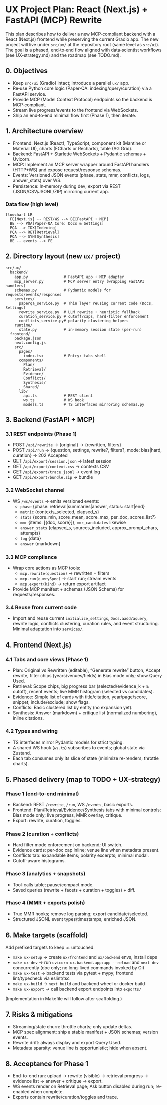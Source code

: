 # UX Project Plan: React (Next.js) + FastAPI (MCP) Rewrite

This plan describes how to deliver a new MCP‑compliant backend with a React (Next.js) frontend while preserving the current Gradio app. The new project will live under `src/ux/` at the repository root (same level as `src/ui`). The goal is a phased, end‑to‑end flow aligned with data‑scientist workflows (see UX-strategy.md) and the roadmap (see TODO.md).

## 0. Objectives
- Keep `src/ui` (Gradio) intact; introduce a parallel `ux/` app.
- Re‑use Python core logic (Paper‑QA: indexing/query/curation) via a FastAPI service.
- Provide MCP (Model Context Protocol) endpoints so the backend is MCP‑compliant.
- Stream live progress/events to the frontend via WebSockets.
- Ship an end‑to‑end minimal flow first (Phase 1), then iterate.

## 1. Architecture overview
- Frontend: Next.js (React), TypeScript, component kit (Mantine or Material UI), charts (ECharts or Recharts), table (AG Grid).
- Backend: FastAPI + Starlette WebSockets + Pydantic schemas + Uvicorn.
- MCP: Implement an MCP server wrapper around FastAPI handlers (HTTP+WS) and expose request/response schemas.
- Events: Versioned JSON events (phase, stats, mmr, conflicts, logs, answer_stats) over WS.
- Persistence: In‑memory during dev; export via REST (JSON/CSV/JSONL/ZIP) mirroring current app.

### Data flow (high level)
```mermaid
flowchart LR
  FE[Next.js] -- REST/WS --> BE[FastAPI + MCP]
  BE --> PQA[Paper-QA Core: Docs & Settings]
  PQA --> IDX[Indexing]
  PQA --> RET[Retrieval]
  PQA --> SYN[Synthesis]
  BE -- events --> FE
```

## 2. Directory layout (new `ux/` project)
```
src/ux/
  backend/
    app.py                # FastAPI app + MCP adapter
    mcp_server.py         # MCP server entry (wrapping FastAPI handlers)
    schemas.py            # Pydantic models for requests/events/responses
    services/
      paperqa_service.py  # Thin layer reusing current code (Docs, Settings)
      rewrite_service.py  # LLM rewrite + heuristic fallback
      curation_service.py # cutoff/caps, hard-filter enforcement
      conflicts_service.py# polarity clustering helpers
    runtime/
      state.py            # in-memory session state (per-run)
  frontend/
    package.json
    next.config.js
    src/
      pages/
        index.tsx         # Entry: tabs shell
      components/
        Plan/
        Retrieval/
        Evidence/
        Conflicts/
        Synthesis/
        Shared/
      lib/
        api.ts            # REST client
        ws.ts             # WS hook
        models.ts         # TS interfaces mirroring schemas.py
```

## 3. Backend (FastAPI + MCP)

### 3.1 REST endpoints (Phase 1)
- POST `/api/rewrite` → {original} -> {rewritten, filters}
- POST `/api/run` → {question, settings, rewrite?, filters?, mode: bias|hard, curation} → 202 Accepted
- GET `/api/export/session.json` → latest session
- GET `/api/export/context.csv` → contexts CSV
- GET `/api/export/trace.jsonl` → event log
- GET `/api/export/bundle.zip` → bundle

### 3.2 WebSocket channel
- WS `/ws/events` → emits versioned events:
  - `phase` {phase: retrieval|summaries|answer, status: start|end}
  - `metric` {contexts_selected, elapsed_s}
  - `stats` {score_min, score_mean, score_max, per_doc, scores_list?}
  - `mmr` {items: [{doc, score}]}, `mmr_candidates` likewise
  - `answer_stats` {elapsed_s, sources_included, approx_prompt_chars, attempts}
  - `log` {data}
  - `answer` {markdown}

### 3.3 MCP compliance
- Wrap core actions as MCP tools:
  - `mcp.rewrite(question)` → rewritten + filters
  - `mcp.run(querySpec)` → start run; stream events
  - `mcp.export(kind)` → return export artifact
- Provide MCP manifest + schemas (JSON Schema) for requests/responses.

### 3.4 Reuse from current code
- Import and reuse current `initialize_settings`, `Docs.aadd/aquery`, rewrite logic, conflicts clustering, curation rules, and event structuring. Minimal adaptation into `services/`.

## 4. Frontend (Next.js)

### 4.1 Tabs and core views (Phase 1)
- Plan: Original vs Rewritten (editable), “Generate rewrite” button, Accept rewrite, filter chips (years/venues/fields) in Bias mode only; show Query Used.
- Retrieval: Scope chips, big progress bar (selected/evidence_k + ≥ cutoff), recent events; live MMR histogram (selected vs candidates).
- Evidence: Simple list of cards with title/citation, year/page/score, snippet; include/exclude; show flags.
- Conflicts: Basic clustered list by entity (no expansion yet).
- Synthesis: Answer (markdown) + critique list (normalized numbering), inline citations.

### 4.2 Types and wiring
- TS interfaces mirror Pydantic models for strict typing.
- A shared WS hook (`ws.ts`) subscribes to events; global state via Zustand.
- Each tab consumes only its slice of state (minimize re-renders; throttle charts).

## 5. Phased delivery (map to TODO + UX-strategy)

### Phase 1 (end-to-end minimal)
- Backend: REST `/rewrite`, `/run`, WS `/events`, basic exports.
- Frontend: Plan/Retrieval/Evidence/Synthesis tabs with minimal controls; Bias mode only; live progress, MMR overlay, critique.
- Export: rewrite, curation, toggles.

### Phase 2 (curation + conflicts)
- Hard filter mode enforcement on backend; UI switch.
- Evidence cards: per‑doc cap inline; venue line when metadata present.
- Conflicts tab: expandable items; polarity excerpts; minimal modal.
- Cutoff-aware histograms.

### Phase 3 (analytics + snapshots)
- Tool-calls table; pause/compact mode.
- Saved queries (rewrite + facets + curation + toggles) + diff.

### Phase 4 (MMR + exports polish)
- True MMR hooks; remove log parsing; export candidate/selected.
- Structured JSONL event types/timestamps; enriched JSON.

## 6. Make targets (scaffold)
Add prefixed targets to keep `ui` untouched.

- `make ux-setup` → create `ux/frontend` and `ux/backend` envs, install deps
- `make ux-dev` → run `uvicorn ux.backend.app:app --reload` and `next dev` concurrently (doc only; no long-lived commands invoked by CI)
- `make ux-test` → backend tests via pytest + mypy; frontend lint/typecheck via eslint/tsc
- `make ux-build` → `next build` and backend wheel or docker build
- `make ux-export` → call backend export endpoints into `exports/`

(Implementation in Makefile will follow after scaffolding.)

## 7. Risks & mitigations
- Streaming/state churn: throttle charts; only update deltas.
- MCP spec alignment: ship a stable manifest + JSON schemas; version events.
- Rewrite drift: always display and export Query Used.
- Metadata sparsity: venue line is opportunistic; hide when absent.

## 8. Acceptance for Phase 1
- End-to-end run: upload → rewrite (visible) → retrieval progress → evidence list → answer + critique → export.
- WS events render on Retrieval page; Ask button disabled during run; re-enabled when complete.
- Exports contain rewrite/curation/toggles and trace.
